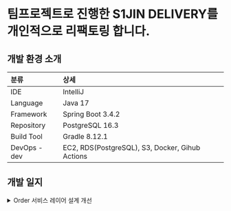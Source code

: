 # 팀프로젝트로 진행한 S1JIN DELIVERY를 개인적으로 리팩토링 합니다.

## 개발 환경 소개

|분류|상세|
|:--|:--|
|IDE|IntelliJ|
|Language|Java 17|
|Framework|Spring Boot 3.4.2|
|Repository|PostgreSQL 16.3|
|Build Tool|Gradle 8.12.1|
|DevOps - dev | EC2, RDS(PostgreSQL), S3, Docker, Gihub Actions|

## 개발 일지
<details>
<summary>Order 서비스 레이어 설계 개선</summary>

### 개요(프로젝트 요구사항)
- `주문 CRUD`시, `권한 별 검증 로직`이 다르고 `응답 또한 다르게 return` 필요한 상황
![스크린샷 2025-02-28 23.37.50.png](..%2F..%2F%EC%8A%A4%ED%81%AC%EB%A6%B0%EC%83%B7%202025-02-28%2023.37.50.png)
### 기존 구현 방식(리팩토링 전)

- 권한 별(`Customer, Owner, Manager`)로 3개의 서비스로 분기처리 후, `전략 패턴` 적용
- `응답을 다르게 return` 하기 위해, 서비스별 `Response` 클래스 작성(e.g `CustomerSummaryResponseDto`)
  ![](https://github.com/user-attachments/assets/6e6505cd-d5f7-4b53-ab1e-73ac3b786823)

### 개선을 고려한 이유
- 구현한 사람은 한눈에 이해할 수 있었지만, `동료가 보기에 이해하기 어려운 코드`라고 판단(`DTO 클래스도 복잡했기 때문`)

### 파트1: 하나의 서비스로 구현하기
- 기존에 권한 별로 나눴던 서비스를 하나의 서비스로 병합
</details>